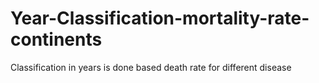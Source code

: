 # Year-Classification-mortality-rate-continents
Classification in years is done based death rate for different disease
